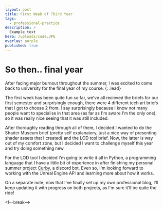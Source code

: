 ```yaml
---
layout: post
title: First Week of Third Year
tags:
  - professional-practice
description: >
  Example text
hero: /uploads/code.JPG
overlay: purple
published: true
---
```

# So then.. final year

After facing major burnout throughout the summer, I was excited to come back to university for the final year of my course.
{: .lead}

The first week has been quite fun so far, we've all recieved the briefs for our first semester and surprisingly enough, there were 4 different tech art briefs that I got to choose 2 from. I say surprisingly because I know not many people want to specialise in that area (as far as I'm aware I'm the only one), so it was really nice seeing that it was still included. 

After thoroughly reading through all of them, I decided I wanted to do the Shader Museum brief (pretty self explanatory, just a nice way of presenting shader assets that I created) and the LOD tool brief. Now, the latter is way out of my comfort zone, but I decided I want to challenge myself this year and try doing something new. 

For the LOD tool I decided I'm going to write it all in Python, a programming language that I have a little bit of experience in after finishing my personal summer project [Curby](https://github.com/anukiancu/curby), a discord bot. Even so, I'm looking forward to working with the Unreal Engine API and learning more about how it works.

On a separate note, now that I've finally set up my own professional blog, I'll keep updating it with progress on both projects, as I'm sure it'll be quite the ride!


<!–-break-–>

